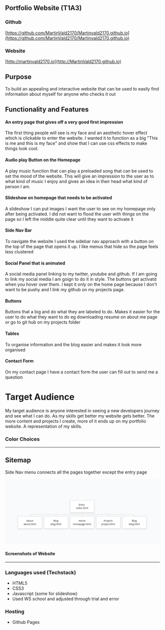 ## Portfolio Website (T1A3)

### Github 

[https://github.com/MartinVald2170/Martinvald2170.github.io](https://github.com/MartinVald2170/Martinvald2170.github.io)

### Website

[http://martinvald2170.io](http://MartinVald2170.github.io)

## Purpose

To build an appealing and interactive website that can be used to easily find information about myself for anyone who checks it out

## Functionality and Features
#### An entry page that gives off a very good first impression
The first thing people will see is my face and an aesthetic hover effect which is clickable to enter the website. I wanted it to function as a big "This is me and this is my face" and show that I can use css effects to make things look cool.

#### Audio play Button on the Homepage 
A play music function that can play a preloaded song that can be used to set the mood of the website. This will give an impression to the user as to what kind of music I enjoy and gives an idea in their head what kind of person I am. 

#### Slideshow on homepage that needs to be activated 
A slideshow I can put images I want the user to see on my homepage only after being activated. I did not want to flood the user with things on the page so I left the middle quite clear until they want to activate it

#### Side Nav Bar 
To navigate the website I used the sidebar nav approach with a button on the top of the page that opens it up. I like menus that hide so the page feels less clustered 

####  Social Panel that is animated 
A social media panel linking to my twitter, youtube and github. If I am going to link my social media I am goign to do it in style. The buttons get activatd when you hover over them. I kept it only on the home page because I don't want to be pushy and I link my github on my projects page. 

#### Buttons 
Buttons that a big and do what they are labeled to do. Makes it easier for the user to do what they want to do eg downloading resume on about me page or go to git hub on my projects folder 

#### Tables
To organise information and the blog easier and makes it look more organised 

#### Contact Form 
On my contact page I have a contact form the user can fill out to send me a question

# Target Audience

My target audience is anyone interested in seeing a new developers journey and see what I can do. As my skills get better my website gets better. The more content and projects I create, more of it ends up on my portfolio website. A representation of my skills. 


### Color Choices

-----------------

## Sitemap 
Side Nav menu connects all the pages together except the entry page

![sitemap](Resources/sitemap.png)

#### Screenshots of Website 

-------


### Languages used (Techstack)

- HTML5
- CSS3
- Javascript (some for slideshow)
- Used WS school and adjusted through trial and error 


### Hosting 

- Github Pages

